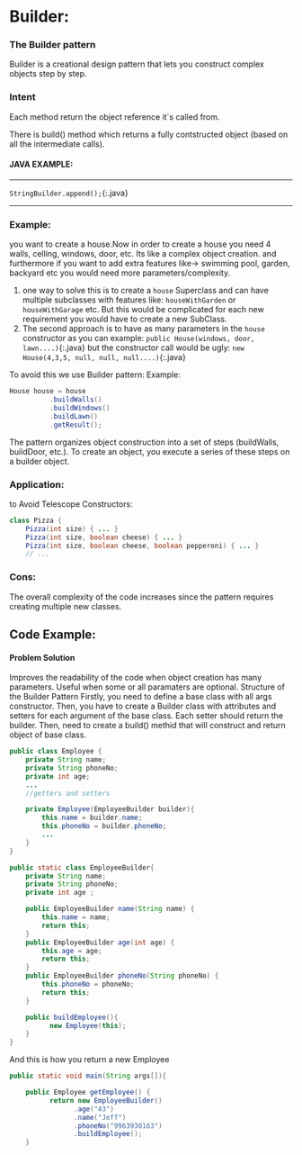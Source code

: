 # Builder:

### The Builder pattern
Builder is a creational design pattern that lets you construct complex objects step by step.

### Intent
Each method return the object reference it`s called from.

There is build() method which returns a fully contstructed object (based on all the intermediate calls).

#### JAVA EXAMPLE:
-------------
`StringBuilder.append();`{:.java}

-------------

### Example:
you want to create a house.Now in order to create a house you need 4 walls, celling, windows, door, etc.
Its like a complex object creation. and furthermore if you want to add extra features like-> swimming pool, garden, backyard etc you would need more parameters/complexity.

1. one way to solve this is to create a `house` Superclass and can have multiple subclasses with features like:  `houseWithGarden` or  `houseWithGarage` etc. But this would be complicated for each new requirement you would have to create a new SubClass.
2. The second approach is to have as many parameters in the `house` constructor as you can example:
      `public House(windows, door, lawn....)`{:.java} but the constructor call would be ugly:
      `new House(4,3,5, null, null, null....)`{:.java}


To avoid this we use Builder pattern:
Example:
``` java
House house = house
          .buildWalls()
          .buildWindows()
          .buildLawn()
          .getResult();
```


The pattern organizes object construction into a set of steps (buildWalls, buildDoor, etc.). To create an object, you execute a series of these steps on a builder object. 



### Application:
to Avoid Telescope Constructors:
```java
class Pizza {
    Pizza(int size) { ... }
    Pizza(int size, boolean cheese) { ... }
    Pizza(int size, boolean cheese, boolean pepperoni) { ... }
    // ...
```

### Cons:
The overall complexity of the code increases since the pattern requires creating multiple new classes.

## Code Example:
#### Problem Solution
Improves the readability of the code when object creation has many parameters.
Useful when some or all paramaters are optional.
Structure of the Builder Pattern
Firstly, you need to define a base class with all args constructor. Then, you have to create a Builder class with attributes and setters for each argument of the base class. Each setter should return the builder. Then, need to create a build() methid that will construct and return object of base class.

```java
public class Employee {
    private String name;
    private String phoneNo;
    private int age;
    ...
    //getters and setters

    private Employee(EmployeeBuilder builder){
        this.name = builder.name;
        this.phoneNo = builder.phoneNo;
        ...
    }
}

```
```java
public static class EmployeeBuilder{
    private String name;
    private String phoneNo;
    private int age ;

    public EmployeeBuilder name(String name) {
        this.name = name;
        return this;
    }
    public EmployeeBuilder age(int age) {
        this.age = age;
        return this;
    }
    public EmployeeBuilder phoneNo(String phoneNo) {
        this.phoneNo = phoneNo;
        return this;
    }

    public buildEmployee(){
          new Employee(this);
    }
}

```
And this is how you return a new Employee 

```java
public static void main(String args[]){

    public Employee getEmployee() {  
          return new EmployeeBuilder()  
                .age("43")  
                .name("Jeff")
                .phoneNo("9963930163")
                .buildEmployee();  
    }  

```
